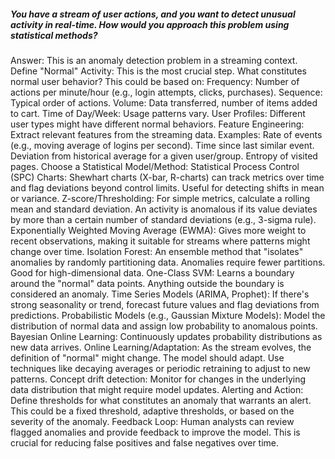 ##### You have a stream of user actions, and you want to detect unusual activity in real-time. How would you approach this problem using statistical methods?

Answer: This is an anomaly detection problem in a streaming context.
Define "Normal" Activity: This is the most crucial step. What constitutes normal user behavior? This could be based on:
Frequency: Number of actions per minute/hour (e.g., login attempts, clicks, purchases).
Sequence: Typical order of actions.
Volume: Data transferred, number of items added to cart.
Time of Day/Week: Usage patterns vary.
User Profiles: Different user types might have different normal behaviors.
Feature Engineering: Extract relevant features from the streaming data. Examples:
Rate of events (e.g., moving average of logins per second).
Time since last similar event.
Deviation from historical average for a given user/group.
Entropy of visited pages.
Choose a Statistical Model/Method:
Statistical Process Control (SPC) Charts: Shewhart charts (X-bar, R-charts) can track metrics over time and flag deviations beyond control limits. Useful for detecting shifts in mean or variance.
Z-score/Thresholding: For simple metrics, calculate a rolling mean and standard deviation. An activity is anomalous if its value deviates by more than a certain number of standard deviations (e.g., 3-sigma rule).
Exponentially Weighted Moving Average (EWMA): Gives more weight to recent observations, making it suitable for streams where patterns might change over time.
Isolation Forest: An ensemble method that "isolates" anomalies by randomly partitioning data. Anomalies require fewer partitions. Good for high-dimensional data.
One-Class SVM: Learns a boundary around the "normal" data points. Anything outside the boundary is considered an anomaly.
Time Series Models (ARIMA, Prophet): If there's strong seasonality or trend, forecast future values and flag deviations from predictions.
Probabilistic Models (e.g., Gaussian Mixture Models): Model the distribution of normal data and assign low probability to anomalous points.
Bayesian Online Learning: Continuously updates probability distributions as new data arrives.
Online Learning/Adaptation: As the stream evolves, the definition of "normal" might change. The model should adapt.
Use techniques like decaying averages or periodic retraining to adjust to new patterns.
Concept drift detection: Monitor for changes in the underlying data distribution that might require model updates.
Alerting and Action: Define thresholds for what constitutes an anomaly that warrants an alert. This could be a fixed threshold, adaptive thresholds, or based on the severity of the anomaly.
Feedback Loop: Human analysts can review flagged anomalies and provide feedback to improve the model. This is crucial for reducing false positives and false negatives over time.
